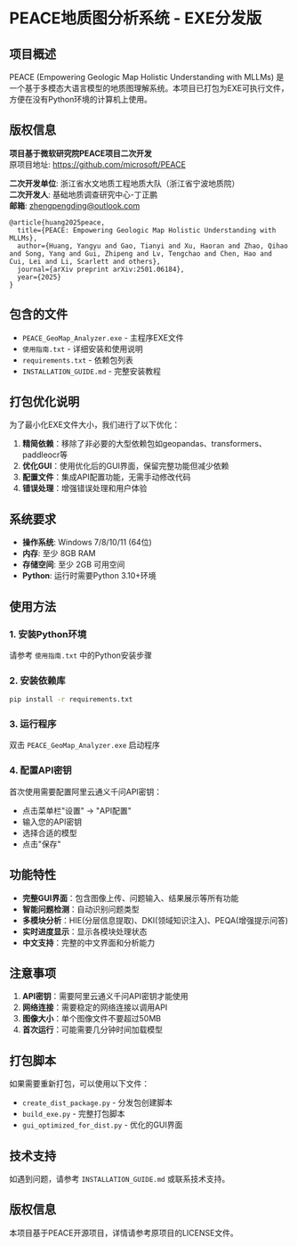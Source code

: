 # PEACE地质图分析系统 - EXE分发版

## 项目概述

PEACE (Empowering Geologic Map Holistic Understanding with MLLMs) 是一个基于多模态大语言模型的地质图理解系统。本项目已打包为EXE可执行文件，方便在没有Python环境的计算机上使用。

## 版权信息

**项目基于微软研究院PEACE项目二次开发**  
原项目地址: https://github.com/microsoft/PEACE

**二次开发单位**: 浙江省水文地质工程地质大队（浙江省宁波地质院）  
**二次开发人**: 基础地质调查研究中心-丁正鹏  
**邮箱**: zhengpengding@outlook.com

```
@article{huang2025peace,
  title={PEACE: Empowering Geologic Map Holistic Understanding with MLLMs},
  author={Huang, Yangyu and Gao, Tianyi and Xu, Haoran and Zhao, Qihao and Song, Yang and Gui, Zhipeng and Lv, Tengchao and Chen, Hao and Cui, Lei and Li, Scarlett and others},
  journal={arXiv preprint arXiv:2501.06184},
  year={2025}
}
```

## 包含的文件

- `PEACE_GeoMap_Analyzer.exe` - 主程序EXE文件
- `使用指南.txt` - 详细安装和使用说明
- `requirements.txt` - 依赖包列表
- `INSTALLATION_GUIDE.md` - 完整安装教程

## 打包优化说明

为了最小化EXE文件大小，我们进行了以下优化：

1. **精简依赖**：移除了非必要的大型依赖包如geopandas、transformers、paddleocr等
2. **优化GUI**：使用优化后的GUI界面，保留完整功能但减少依赖
3. **配置文件**：集成API配置功能，无需手动修改代码
4. **错误处理**：增强错误处理和用户体验

## 系统要求

- **操作系统**: Windows 7/8/10/11 (64位)
- **内存**: 至少 8GB RAM
- **存储空间**: 至少 2GB 可用空间
- **Python**: 运行时需要Python 3.10+环境

## 使用方法

### 1. 安装Python环境
请参考 `使用指南.txt` 中的Python安装步骤

### 2. 安装依赖库
```bash
pip install -r requirements.txt
```

### 3. 运行程序
双击 `PEACE_GeoMap_Analyzer.exe` 启动程序

### 4. 配置API密钥
首次使用需要配置阿里云通义千问API密钥：
- 点击菜单栏"设置" -> "API配置"
- 输入您的API密钥
- 选择合适的模型
- 点击"保存"

## 功能特性

- **完整GUI界面**：包含图像上传、问题输入、结果展示等所有功能
- **智能问题检测**：自动识别问题类型
- **多模块分析**：HIE(分层信息提取)、DKI(领域知识注入)、PEQA(增强提示问答)
- **实时进度显示**：显示各模块处理状态
- **中文支持**：完整的中文界面和分析能力

## 注意事项

1. **API密钥**：需要阿里云通义千问API密钥才能使用
2. **网络连接**：需要稳定的网络连接以调用API
3. **图像大小**：单个图像文件不要超过50MB
4. **首次运行**：可能需要几分钟时间加载模型

## 打包脚本

如果需要重新打包，可以使用以下文件：
- `create_dist_package.py` - 分发包创建脚本
- `build_exe.py` - 完整打包脚本
- `gui_optimized_for_dist.py` - 优化的GUI界面

## 技术支持

如遇到问题，请参考 `INSTALLATION_GUIDE.md` 或联系技术支持。

## 版权信息

本项目基于PEACE开源项目，详情请参考原项目的LICENSE文件。